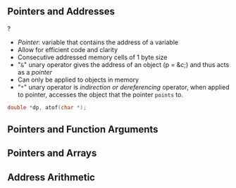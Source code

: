 ## Pointers and Addresses
?
- *Pointer*: variable that contains the address of a variable
- Allow for efficient code and clarity
- Consecutive addressed memory cells of 1 byte size
- "`&`" unary operator gives the address of an object (p = &c;) and thus acts as a *pointer*
- Can only be applied to objects in memory
- "`*`" unary operator is *indirection or dereferencing* operator, when applied to pointer, accesses the object that the pointer `points` to.
```C
double *dp, atof(char *);
```
<!--SR:!2025-10-18,15,290-->

## Pointers and Function Arguments

## Pointers and Arrays

## Address Arithmetic
